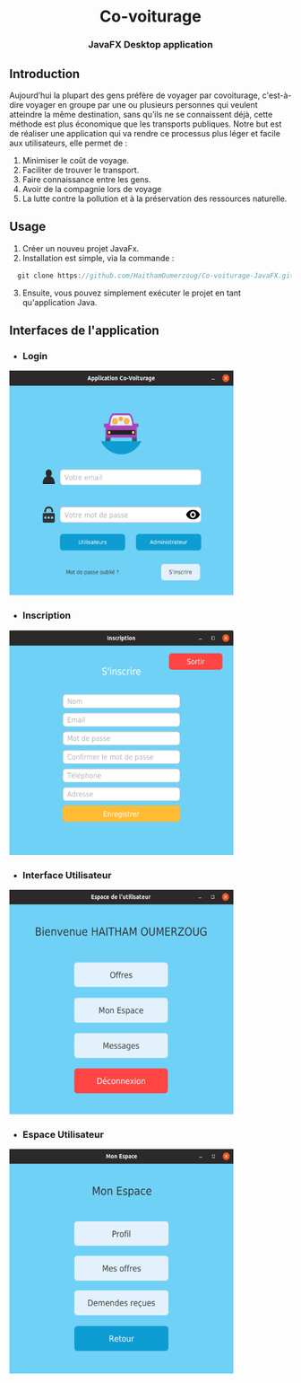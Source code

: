 <h1 align="center">Co-voiturage</h1>
<h3 align="center">JavaFX Desktop application</h3>

## Introduction
Aujourd’hui la plupart des gens préfère de voyager par covoiturage, c'est-à-dire voyager en groupe par une ou plusieurs personnes qui veulent atteindre la même destination, sans qu’ils ne se connaissent déjà, cette méthode est plus économique que les transports publiques. Notre but est de réaliser une application qui va rendre ce processus plus léger et facile aux utilisateurs, elle permet de :     
1. Minimiser le coût de voyage.     
1. Faciliter de trouver le transport.     
1. Faire connaissance entre les gens.     
1. Avoir de la compagnie lors de voyage     
1. La lutte contre la pollution et à la préservation des ressources naturelle.

## Usage
1. Créer un nouveu projet JavaFx.
1. Installation est simple, via la commande :
  ```java
    git clone https://github.com/HaithamOumerzoug/Co-voiturage-JavaFX.git
  ```
3. Ensuite, vous pouvez simplement exécuter le projet en tant qu'application Java.

## Interfaces de l'application
* ### Login
<p align="left">
  <img alt="" src="Interface/InerfaceLogin.png" width="400" height="400">
</p>

* ### Inscription
<p align="left">
  <img alt="" src="Interface/Inscrire.png" width="400" height="400">
</p>

* ### Interface Utilisateur
<p align="left">
  <img alt="" src="Interface/InterUser.png" width="400" height="400">
</p>

* ### Espace Utilisateur
<p align="left">
  <img alt="" src="Interface/MonEspace.png" width="400" height="400">
</p>

